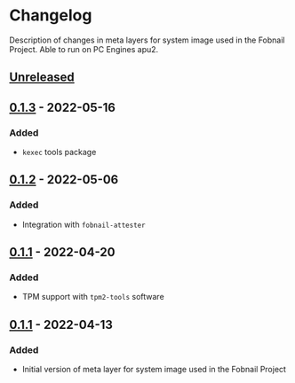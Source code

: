 # Changelog
Description of changes in meta layers for system image used in the Fobnail
Project. Able to run on PC Engines apu2.

## [Unreleased]

## [0.1.3] - 2022-05-16
### Added

- `kexec` tools package

## [0.1.2] - 2022-05-06
### Added

- Integration with `fobnail-attester`

## [0.1.1] - 2022-04-20
### Added

- TPM support with `tpm2-tools` software

## [0.1.1] - 2022-04-13
### Added

- Initial version of meta layer for system image used in the Fobnail Project

[Unreleased]: https://github.com/fobnail/meta-fobnail/compare/v0.1.3...HEAD
[0.1.3]: https://github.com/fobnail/meta-fobnail/compare/v0.1.2...v0.1.3
[0.1.2]: https://github.com/fobnail/meta-fobnail/compare/v0.1.1...v0.1.2
[0.1.1]: https://github.com/fobnail/meta-fobnail/compare/v0.1.0...v0.1.1
[0.1.0]: https://github.com/fobnail/meta-fobnail/compare/3274b50a7b5d5a18f97c19412e06e98a7bcdb0d3...v0.1.0

